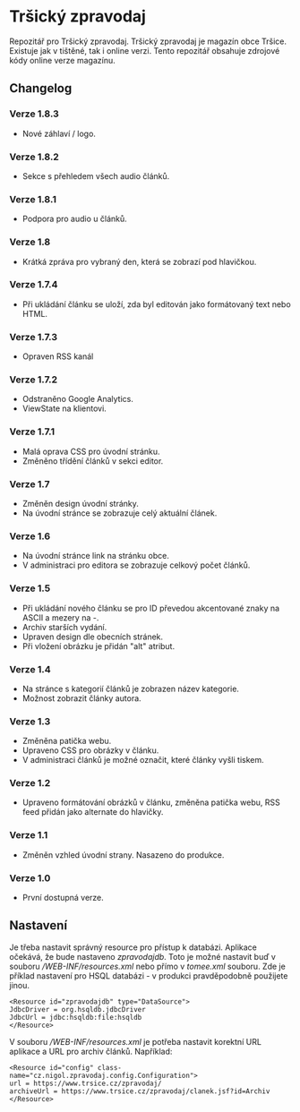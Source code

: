 # Tršický zpravodaj
Repozitář pro Tršický zpravodaj. Tršický zpravodaj je magazín obce Tršice. Existuje jak v tištěné, tak i online verzi. Tento repozitář obsahuje zdrojové kódy online verze magazínu.

## Changelog

### Verze 1.8.3

* Nové záhlaví / logo.

### Verze 1.8.2 

* Sekce s přehledem všech audio článků.

### Verze 1.8.1

* Podpora pro audio u článků.

### Verze 1.8

* Krátká zpráva pro vybraný den, která se zobrazí pod hlavičkou.

### Verze 1.7.4

* Při ukládání článku se uloží, zda byl editován jako formátovaný text nebo HTML.

### Verze 1.7.3

* Opraven RSS kanál

### Verze 1.7.2

* Odstraněno Google Analytics.
* ViewState na klientovi.

### Verze 1.7.1

* Malá oprava CSS pro úvodní stránku.
* Změněno třídění článků v sekci editor.

### Verze 1.7

* Změněn design úvodní stránky.
* Na úvodní stránce se zobrazuje celý aktuální článek.

### Verze 1.6

* Na úvodní stránce link na stránku obce.
* V administraci pro editora se zobrazuje celkový počet článků.

### Verze 1.5

* Při ukládání nového článku se pro ID převedou akcentované znaky na ASCII a mezery na -.
* Archiv starších vydání.
* Upraven design dle obecních stránek.
* Při vložení obrázku je přidán "alt" atribut.

### Verze 1.4

* Na stránce s kategorií článků je zobrazen název kategorie.
* Možnost zobrazit články autora.

### Verze 1.3

* Změněna patička webu.
* Upraveno CSS pro obrázky v článku.
* V administraci článků je možné označit, které články vyšli tiskem.

### Verze 1.2

* Upraveno formátování obrázků v článku, změněna patička webu, RSS feed přidán jako alternate do hlavičky.

### Verze 1.1

* Změněn vzhled úvodní strany. Nasazeno do produkce.

### Verze 1.0

* První dostupná verze.

## Nastavení

Je třeba nastavit správný resource pro přístup k databázi. Aplikace očekává, že bude nastaveno _zpravodajdb_. Toto je možné nastavit buď v souboru _/WEB-INF/resources.xml_ nebo přímo v _tomee.xml_ souboru. Zde je příklad nastavení pro HSQL databázi - v produkci pravděpodobně použijete jinou.

```
<Resource id="zpravodajdb" type="DataSource">
JdbcDriver = org.hsqldb.jdbcDriver
JdbcUrl = jdbc:hsqldb:file:hsqldb
</Resource>
```

V souboru _/WEB-INF/resources.xml_ je potřeba nastavit korektní URL aplikace a URL pro archiv článků. Například:

```
<Resource id="config" class-name="cz.nigol.zpravodaj.config.Configuration">
url = https://www.trsice.cz/zpravodaj/
archiveUrl = https://www.trsice.cz/zpravodaj/clanek.jsf?id=Archiv
</Resource>
```
